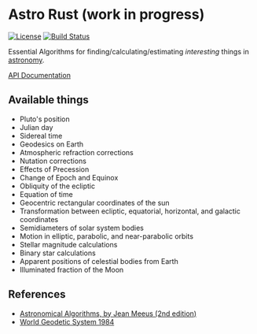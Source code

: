 # Astro Rust (work in progress)

[![License](https://img.shields.io/packagist/l/doctrine/orm.svg)](https://github.com/saurvs/astro-rust/blob/master/LICENSE.md) [![Build Status](https://travis-ci.org/saurvs/astro-rust.svg?branch=master)](https://travis-ci.org/saurvs/astro-rust)

Essential Algorithms for finding/calculating/estimating *interesting* things in [astronomy](https://en.wikipedia.org/wiki/Astronomy).

[API Documentation](https://saurvs.github.io/astro-rust/)

## Available things
* Pluto's position
* Julian day
* Sidereal time
* Geodesics on Earth
* Atmospheric refraction corrections
* Nutation corrections
* Effects of Precession
* Change of Epoch and Equinox
* Obliquity of the ecliptic
* Equation of time
* Geocentric rectangular coordinates of the sun
* Transformation between ecliptic, equatorial, horizontal, and galactic coordinates
* Semidiameters of solar system bodies
* Motion in elliptic, parabolic, and near-parabolic orbits
* Stellar magnitude calculations
* Binary star calculations
* Apparent positions of celestial bodies from Earth
* Illuminated fraction of the Moon

## References
* [Astronomical Algorithms, by Jean Meeus (2nd edition)](http://www.willbell.com/math/mc1.htm)
* [World Geodetic System 1984](https://confluence.qps.nl/pages/viewpage.action?pageId=29855173)
